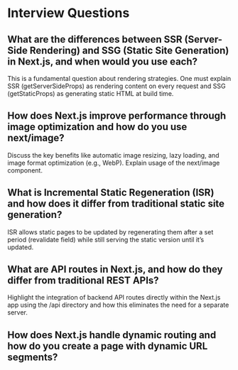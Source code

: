 # Interview Questions

## What are the differences between SSR (Server-Side Rendering) and SSG (Static Site Generation) in Next.js, and when would you use each?

This is a fundamental question about rendering strategies. One must explain SSR (getServerSideProps) as
rendering content on every request and SSG (getStaticProps) as generating static HTML at build time.

## How does Next.js improve performance through image optimization and how do you use next/image?

Discuss the key benefits like automatic image resizing, lazy loading, and image format optimization (e.g., WebP).
Explain usage of the next/image component.

## What is Incremental Static Regeneration (ISR) and how does it differ from traditional static site generation?

ISR allows static pages to be updated by regenerating them after a set period (revalidate field) while still serving
the static version until it’s updated.

## What are API routes in Next.js, and how do they differ from traditional REST APIs?

Highlight the integration of backend API routes directly within the Next.js app using the /api directory and how this
eliminates the need for a separate server.

## How does Next.js handle dynamic routing and how do you create a page with dynamic URL segments?

